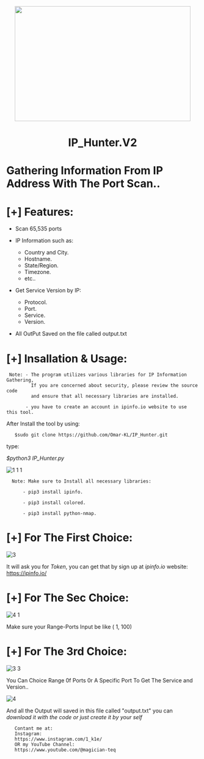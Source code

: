 <p align="center">
  <img width="460" height="300" src="https://user-images.githubusercontent.com/113283571/215259619-01baaa6f-737c-401c-9968-4d4b28664f98.png">
</p>


# <h1 align="center">IP_Hunter.V2</h1>

# Gathering Information From IP Address With The Port Scan..

# [+] Features:

- Scan 65,535 ports

- IP Information such as:
    - Country and City.
    - Hostname.
    - State/Region.
    - Timezone.
    - etc..

- Get Service Version by IP:
    - Protocol.
    - Port.
    - Service.
    - Version.
    
- All OutPut Saved on the file called output.txt    
 
    
    
# [+] Insallation & Usage:
     Note: - The program utilizes various libraries for IP Information Gathering, 
             If you are concerned about security, please review the source code  
             and ensure that all necessary libraries are installed.
           
           - you have to create an account in ipinfo.io website to use this tool.

After Install the tool by using:

       $sudo git clone https://github.com/Omar-KL/IP_Hunter.git
       
type:

*$python3 IP_Hunter.py*

![1 1 1](https://user-images.githubusercontent.com/113283571/215259742-c41a7c5f-3fbe-4ea0-8595-8cb6da97dff7.png)

      Note: Make sure to Install all necessary libraries:
          
          - pip3 install ipinfo.
          
          - pip3 install colored.
          
          - pip3 install python-nmap.
          
# [+] For The First Choice:
![3](https://user-images.githubusercontent.com/113283571/214794497-983b4061-f0be-419b-8291-2f2437f3694c.png)

It will ask you for *Token*,
you can get that by sign up at *ipinfo.io* website:
             https://ipinfo.io/

# [+] For The Sec Choice:
![4 1](https://user-images.githubusercontent.com/113283571/214795153-1a8da360-a7fa-4700-b58d-c5e6c8fc393b.png)

Make sure your Range-Ports Input be like ( 1, 100)


# [+] For The 3rd Choice:

![3 3](https://user-images.githubusercontent.com/113283571/215259839-9a6b99ad-53ac-4f95-9dc9-dae3ef9c699c.png)

You Can Choice Range 0f Ports 0r A Specific Port To Get The Service and Version.. 

![4](https://user-images.githubusercontent.com/113283571/215259931-8d6a67c5-17e3-47c8-a8d9-829aa30d7988.png)

And all the Output will saved in this file called "output.txt" you can *download it with the code or just create it by your self* 


       Contant me at:
       Instagram:
       https://www.instagram.com/1_k1e/
       OR my YouTube Channel:
       https://www.youtube.com/@magician-teq
